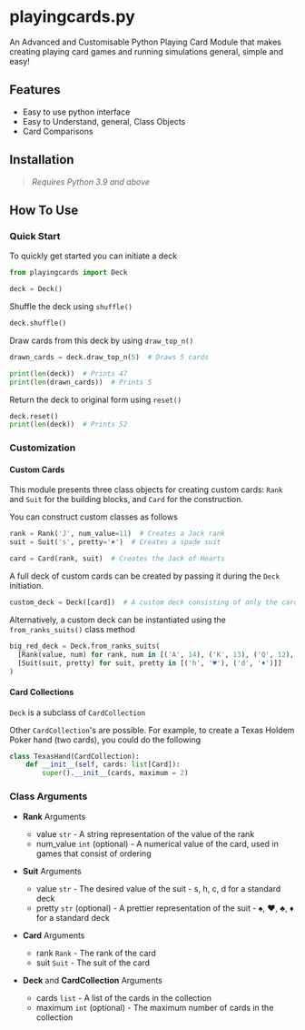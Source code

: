 # playingcards&#46;py


An Advanced and Customisable Python Playing Card Module that makes creating playing card games and running simulations general, simple and easy!

## Features
* Easy to use python interface
* Easy to Understand, general, Class Objects
* Card Comparisons

## Installation
>*Requires Python 3.9 and above*

<!---
You can install the module from [PyPI](https://pypi.org/project/playingcards.py/) or by using pip.

```sh
# Linux/MacOS
pip3 install playingcards.py

# Windows
pip install playingcards.py

```
-->

## How To Use

### Quick Start
To quickly get started you can initiate a deck
```py
from playingcards import Deck

deck = Deck()
```

Shuffle the deck using `shuffle()`

```py
deck.shuffle()
```

Draw cards from this deck by using `draw_top_n()`

```py
drawn_cards = deck.draw_top_n(5)  # Draws 5 cards

print(len(deck))  # Prints 47
print(len(drawn_cards))  # Prints 5
```

Return the deck to original form using `reset()`

```py
deck.reset()
print(len(deck))  # Prints 52
```

### Customization
#### Custom Cards
This module presents three class objects for creating custom cards: `Rank` and `Suit` for the building blocks, and `Card` for the construction.

You can construct custom classes as follows

```python
rank = Rank('J', num_value=11)  # Creates a Jack rank
suit = Suit('s', pretty='♠')  # Creates a spade suit

card = Card(rank, suit)  # Creates the Jack of Hearts
```

A full deck of custom cards can be created by passing it during the `Deck` initiation.

```python
custom_deck = Deck([card])  # A custom deck consisting of only the card the specified above
```

Alternatively, a custom deck can be instantiated using the `from_ranks_suits()` class method

```python
big_red_deck = Deck.from_ranks_suits(
  [Rank(value, num) for rank, num in [('A', 14), ('K', 13), ('Q', 12), ('J', 11), ('T', 10)]],
  [Suit(suit, pretty) for suit, pretty in [('h', '♥'), ('d', '♦')]]
)
```

#### Card Collections
`Deck` is a subclass of `CardCollection`

Other `CardCollection`'s are possible. For example, to create a Texas Holdem Poker hand (two cards), you could do the following

```python
class TexasHand(CardCollection):
    def __init__(self, cards: list[Card]):
        super().__init__(cards, maximum = 2)
```



### Class Arguments

* **Rank** Arguments
  * value `str` - A string representation of the value of the rank
  * num_value `int` (optional) - A numerical value of the card, used in games that consist of ordering

* **Suit** Arguments
  * value `str` -  The desired value of the suit - s, h, c, d for a standard deck
  * pretty `str` (optional) - A prettier representation of the suit - ♠, ♥, ♣, ♦ for a standard deck

* **Card** Arguments
  * rank `Rank` -  The rank of the card
  * suit `Suit` - The suit of the card

* **Deck** and **CardCollection** Arguments
  * cards `list` -  A list of the cards in the collection
  * maximum `int` (optional) -  The maximum number of cards in the collection
```